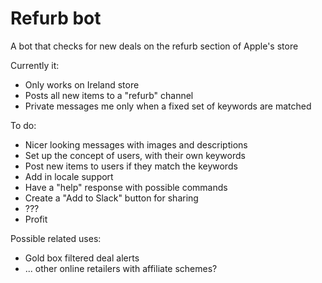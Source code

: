 # Refurb bot

A bot that checks for new deals on the refurb section of Apple's store

Currently it:

* Only works on Ireland store
* Posts all new items to a "refurb" channel
* Private messages me only when a fixed set of keywords are matched

To do:

* Nicer looking messages with images and descriptions
* Set up the concept of users, with their own keywords
* Post new items to users if they match the keywords
* Add in locale support
* Have a "help" response with possible commands
* Create a "Add to Slack" button for sharing
* ???
* Profit

Possible related uses:

* Gold box filtered deal alerts
* ... other online retailers with affiliate schemes?
